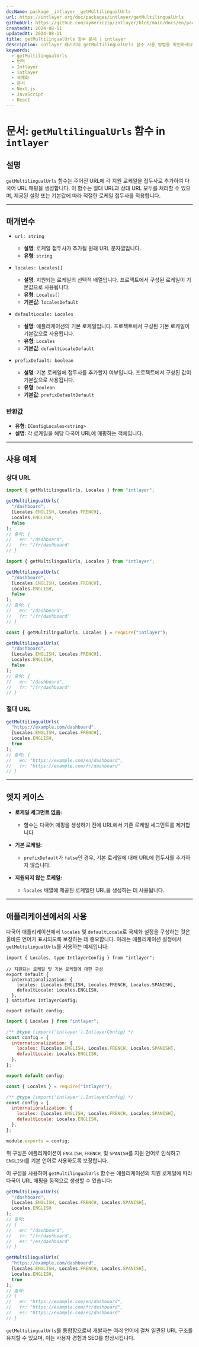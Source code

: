 ```yaml
---
docName: package__intlayer__getMultilingualUrls
url: https://intlayer.org/doc/packages/intlayer/getMultilingualUrls
githubUrl: https://github.com/aymericzip/intlayer/blob/main/docs/en/packages/intlayer/getMultilingualUrls.md
createdAt: 2024-08-11
updatedAt: 2024-08-11
title: getMultilingualUrls 함수 문서 | intlayer
description: intlayer 패키지의 getMultilingualUrls 함수 사용 방법을 확인하세요
keywords:
  - getMultilingualUrls
  - 번역
  - Intlayer
  - intlayer
  - 국제화
  - 문서
  - Next.js
  - JavaScript
  - React
---
```


# 문서: `getMultilingualUrls` 함수 in `intlayer`

## 설명

`getMultilingualUrls` 함수는 주어진 URL에 각 지원 로케일을 접두사로 추가하여 다국어 URL 매핑을 생성합니다. 이 함수는 절대 URL과 상대 URL 모두를 처리할 수 있으며, 제공된 설정 또는 기본값에 따라 적절한 로케일 접두사를 적용합니다.

---

## 매개변수

- `url: string`

  - **설명**: 로케일 접두사가 추가될 원래 URL 문자열입니다.
  - **유형**: `string`

- `locales: Locales[]`

  - **설명**: 지원되는 로케일의 선택적 배열입니다. 프로젝트에서 구성된 로케일이 기본값으로 사용됩니다.
  - **유형**: `Locales[]`
  - **기본값**: `localesDefault`

- `defaultLocale: Locales`

  - **설명**: 애플리케이션의 기본 로케일입니다. 프로젝트에서 구성된 기본 로케일이 기본값으로 사용됩니다.
  - **유형**: `Locales`
  - **기본값**: `defaultLocaleDefault`

- `prefixDefault: boolean`
  - **설명**: 기본 로케일에 접두사를 추가할지 여부입니다. 프로젝트에서 구성된 값이 기본값으로 사용됩니다.
  - **유형**: `boolean`
  - **기본값**: `prefixDefaultDefault`

### 반환값

- **유형**: `IConfigLocales<string>`
- **설명**: 각 로케일을 해당 다국어 URL에 매핑하는 객체입니다.

---

## 사용 예제

### 상대 URL

```typescript codeFormat="typescript"
import { getMultilingualUrls, Locales } from "intlayer";

getMultilingualUrls(
  "/dashboard",
  [Locales.ENGLISH, Locales.FRENCH],
  Locales.ENGLISH,
  false
);
// 출력: {
//   en: "/dashboard",
//   fr: "/fr/dashboard"
// }
```

```javascript codeFormat="esm"
import { getMultilingualUrls, Locales } from "intlayer";

getMultilingualUrls(
  "/dashboard",
  [Locales.ENGLISH, Locales.FRENCH],
  Locales.ENGLISH,
  false
);
// 출력: {
//   en: "/dashboard",
//   fr: "/fr/dashboard"
// }
```

```javascript codeFormat="commonjs"
const { getMultilingualUrls, Locales } = require("intlayer");

getMultilingualUrls(
  "/dashboard",
  [Locales.ENGLISH, Locales.FRENCH],
  Locales.ENGLISH,
  false
);
// 출력: {
//   en: "/dashboard",
//   fr: "/fr/dashboard"
// }
```

### 절대 URL

```typescript
getMultilingualUrls(
  "https://example.com/dashboard",
  [Locales.ENGLISH, Locales.FRENCH],
  Locales.ENGLISH,
  true
);
// 출력: {
//   en: "https://example.com/en/dashboard",
//   fr: "https://example.com/fr/dashboard"
// }
```

---

## 엣지 케이스

- **로케일 세그먼트 없음:**

  - 함수는 다국어 매핑을 생성하기 전에 URL에서 기존 로케일 세그먼트를 제거합니다.

- **기본 로케일:**

  - `prefixDefault`가 `false`인 경우, 기본 로케일에 대해 URL에 접두사를 추가하지 않습니다.

- **지원되지 않는 로케일:**
  - `locales` 배열에 제공된 로케일만 URL을 생성하는 데 사용됩니다.

---

## 애플리케이션에서의 사용

다국어 애플리케이션에서 `locales` 및 `defaultLocale`로 국제화 설정을 구성하는 것은 올바른 언어가 표시되도록 보장하는 데 중요합니다. 아래는 애플리케이션 설정에서 `getMultilingualUrls`를 사용하는 예제입니다:

```tsx codeFormat="typescript"
import { Locales, type IntlayerConfig } from "intlayer";

// 지원되는 로케일 및 기본 로케일에 대한 구성
export default {
  internationalization: {
    locales: [Locales.ENGLISH, Locales.FRENCH, Locales.SPANISH],
    defaultLocale: Locales.ENGLISH,
  },
} satisfies IntlayerConfig;

export default config;
```

```javascript codeFormat="esm"
import { Locales } from "intlayer";

/** @type {import('intlayer').IntlayerConfig} */
const config = {
  internationalization: {
    locales: [Locales.ENGLISH, Locales.FRENCH, Locales.SPANISH],
    defaultLocale: Locales.ENGLISH,
  },
};

export default config;
```

```javascript codeFormat="commonjs"
const { Locales } = require("intlayer");

/** @type {import('intlayer').IntlayerConfig} */
const config = {
  internationalization: {
    locales: [Locales.ENGLISH, Locales.FRENCH, Locales.SPANISH],
    defaultLocale: Locales.ENGLISH,
  },
};

module.exports = config;
```

위 구성은 애플리케이션이 `ENGLISH`, `FRENCH`, 및 `SPANISH`를 지원 언어로 인식하고 `ENGLISH`를 기본 언어로 사용하도록 보장합니다.

이 구성을 사용하여 `getMultilingualUrls` 함수는 애플리케이션의 지원 로케일에 따라 다국어 URL 매핑을 동적으로 생성할 수 있습니다:

```typescript
getMultilingualUrls(
  "/dashboard",
  [Locales.ENGLISH, Locales.FRENCH, Locales.SPANISH],
  Locales.ENGLISH
);
// 출력:
// {
//   en: "/dashboard",
//   fr: "/fr/dashboard",
//   es: "/es/dashboard"
// }

getMultilingualUrls(
  "https://example.com/dashboard",
  [Locales.ENGLISH, Locales.FRENCH, Locales.SPANISH],
  Locales.ENGLISH,
  true
);
// 출력:
// {
//   en: "https://example.com/en/dashboard",
//   fr: "https://example.com/fr/dashboard",
//   es: "https://example.com/es/dashboard"
// }
```

`getMultilingualUrls`를 통합함으로써 개발자는 여러 언어에 걸쳐 일관된 URL 구조를 유지할 수 있으며, 이는 사용자 경험과 SEO를 향상시킵니다.
